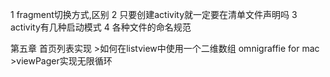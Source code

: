 1 fragment切换方式,区别
2 只要创建activity就一定要在清单文件声明吗
3 activity有几种启动模式
4 各种文件的命名规范

第五章
    首页列表实现
    >如何在listview中使用一个二维数组 omnigraffie for mac
    >viewPager实现无限循环